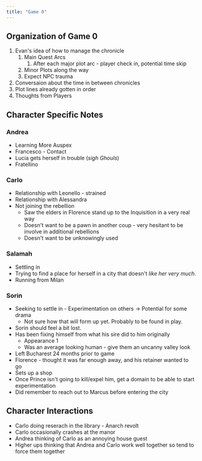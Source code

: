```yaml
---
title: "Game 0"
---
```


## Organization of Game 0
1) Evan's idea of how to manage the chronicle
	1) Main Quest Arcs
		1) After each major plot arc - player check in, potential time skip
	2) Minor Plots along the way
	3) Expect NPC trauma
2) Conversaion about the time in between chronicles
3) Plot lines already gotten in order
4) Thoughts from Players


## Character Specific Notes
### Andrea
* Learning More Auspex
* Francesco - Contact
* Lucia gets herself in trouble (*sigh Ghouls*)
* Fratellino

### Carlo
- Relationship with Leonello - strained
- Relationship with Alessandra
- Not joining the rebellion
	- Saw the elders in Florence stand up to the Inquisition in a very real way
	- Doesn't want to be a pawn in another coup - very hesitant to be involve in additional rebellions
	- Doesn't want to be unknowingly used

### Salamah
- Settling in
- Trying to find a place for herself in a city that doesn't _like her very much_.
- Running from Milan


### Sorin
- Seeking to settle in - Experimentation on others -> Potential for some drama
	- Not sure how that will form up yet. Probably to be found in play.
- Sorin should feel a bit lost.
- Has been fixing himself from what his sire did to him originally
	- Appearance 1
	- Was an average looking human - give them an uncanny valley look
- Left Bucharest 24 months prior to game
- Florence - thought it was far enough away, and his retainer wanted to go
- Sets up a shop
- Once Prince isn't going to kill/expel him, get a domain to be able to start experimentation
- Did remember to reach out to Marcus before entering the city

## Character Interactions
- Carlo doing reserach in the library - Anarch revolt
- Carlo occasionally crashes at the manor
- Andrea thinking of Carlo as an annoying house guest
- Higher ups thinking that Andrea and Carlo work well together so tend to force them together